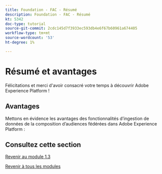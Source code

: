 ```yaml
---
title: Foundation - FAC - Résumé
description: Foundation - FAC - Résumé
kt: 5342
doc-type: tutorial
source-git-commit: 2cdc145d7f3933ec593db4e6f67b60961a674405
workflow-type: tm+mt
source-wordcount: '53'
ht-degree: 1%

---
```


# Résumé et avantages

Félicitations et merci d&#39;avoir consacré votre temps à découvrir Adobe Experience Platform !

## Avantages

Mettons en évidence les avantages des fonctionnalités d’ingestion de données de la composition d’audiences fédérées dans Adobe Experience Platform :



## Consultez cette section


[Revenir au module 1.3](./fac.md)

[Revenir à tous les modules](../../../overview.md)
